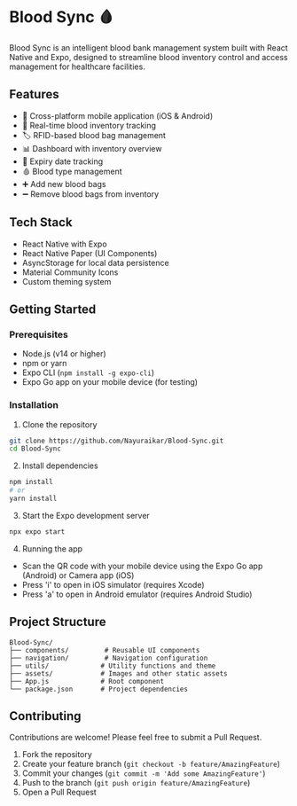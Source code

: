 # Blood Sync 🩸

Blood Sync is an intelligent blood bank management system built with React Native and Expo, designed to streamline blood inventory control and access management for healthcare facilities.

## Features

- 📱 Cross-platform mobile application (iOS & Android)
- 🏥 Real-time blood inventory tracking
- 🏷️ RFID-based blood bag management
- 📊 Dashboard with inventory overview
- 📅 Expiry date tracking
- 🩸 Blood type management
- ➕ Add new blood bags
- ➖ Remove blood bags from inventory

## Tech Stack

- React Native with Expo
- React Native Paper (UI Components)
- AsyncStorage for local data persistence
- Material Community Icons
- Custom theming system

## Getting Started

### Prerequisites

- Node.js (v14 or higher)
- npm or yarn
- Expo CLI (`npm install -g expo-cli`)
- Expo Go app on your mobile device (for testing)

### Installation

1. Clone the repository
```bash
git clone https://github.com/Nayuraikar/Blood-Sync.git
cd Blood-Sync
```

2. Install dependencies
```bash
npm install
# or
yarn install
```

3. Start the Expo development server
```bash
npx expo start
```

4. Running the app
- Scan the QR code with your mobile device using the Expo Go app (Android) or Camera app (iOS)
- Press 'i' to open in iOS simulator (requires Xcode)
- Press 'a' to open in Android emulator (requires Android Studio)

## Project Structure

```
Blood-Sync/
├── components/         # Reusable UI components
├── navigation/         # Navigation configuration
├── utils/             # Utility functions and theme
├── assets/            # Images and other static assets
├── App.js             # Root component
└── package.json       # Project dependencies
```

## Contributing

Contributions are welcome! Please feel free to submit a Pull Request.

1. Fork the repository
2. Create your feature branch (`git checkout -b feature/AmazingFeature`)
3. Commit your changes (`git commit -m 'Add some AmazingFeature'`)
4. Push to the branch (`git push origin feature/AmazingFeature`)
5. Open a Pull Request


